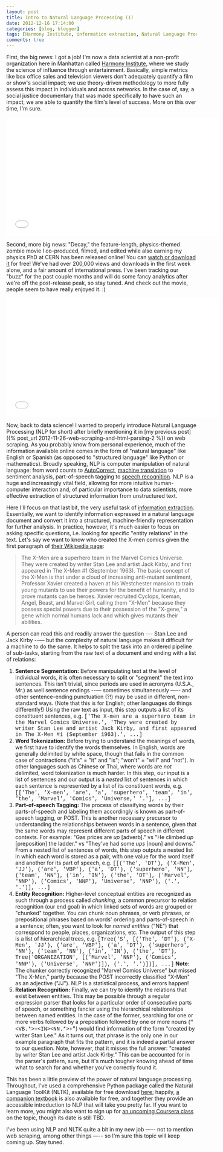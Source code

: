 ```yaml
---
layout: post
title: Intro to Natural Language Processing (1)
date: 2012-12-16 17:14:00
categories: [blog, blogger]
tags: [Harmony Institute, information extraction, Natural Language Processing, NLTK, zombies]
comments: true
---
```


First, the big news: I got a job! I'm now a data scientist at a non-profit organization here in Manhattan called [Harmony Institute](http://harmony-institute.org/), where we study the science of influence through entertainment. Basically, simple metrics like box office sales and television viewers don't adequately quantify a film or show's social impact; we use theory-driven methodology to more fully assess this impact in individuals and across networks. In the case of, say, a social justice documentary that was made specifically to have such an impact, we are able to quantify the film's level of success. More on this over time, I'm sure.

<iframe width="560" height="315" src="//www.youtube.com/embed/S67X2Q5rOW4" frameborder="0" allowfullscreen></iframe>

Second, more big news: "Decay," the feature-length, physics-themed zombie movie I co-produced, filmed, and edited while also earning my physics PhD at CERN has been released online! You can [watch or download it](http://www.decayfilm.com/pages/download.html) for free! We've had over 200,000 views and downloads in the first week alone, and a fair amount of international press. I've been tracking our "buzz" for the past couple months and will do some fancy analytics after we're off the post-release peak, so stay tuned. And check out the movie, people seem to have really enjoyed it. :)

<iframe width="560" height="315" src="//www.youtube.com/embed/n-NwLUPZWZc" frameborder="0" allowfullscreen></iframe>

Now, back to data science! I wanted to properly introduce Natural Language Processing (NLP for short) after briefly mentioning it in [my previous post]({% post_url 2012-11-26-web-scraping-and-html-parsing-2 %}) on web scraping. As you probably know from personal experience, much of the information available online comes in the form of "natural language" like English or Spanish (as opposed to "structured language" like Python or mathematics). Broadly speaking, NLP is computer manipulation of natural language: from word counts to [AutoCorrect](http://en.wikipedia.org/wiki/Autocorrection), [machine translation](http://translate.google.com/) to sentiment analysis, part-of-speech tagging to [speech recognition](http://www.smartplanet.com/blog/smart-takes/say-command-how-speech-recognition-will-change-the-world/19895). NLP is a huge and increasingly vital field, allowing for more intuitive human-computer interaction and, of particular importance to data scientists, more effective extraction of structured information from unstructured text.

Here I'll focus on that last bit, the very useful task of [information extraction](http://en.wikipedia.org/wiki/Information_extraction). Essentially, we want to identify information expressed in a natural language document and convert it into a structured, machine-friendly representation for further analysis. In practice, however, it's much easier to focus on asking specific questions, i.e. looking for specific "entity relations" in the text. Let's say we want to know who created the X-men comics given the first paragraph of [their Wikipedia page](http://en.wikipedia.org/wiki/X-Men):

> The X-Men are a superhero team in the Marvel Comics Universe. They were created by writer Stan Lee and artist Jack Kirby, and first appeared in The X-Men #1 (September 1963). The basic concept of the X-Men is that under a cloud of increasing anti-mutant sentiment, Professor Xavier created a haven at his Westchester mansion to train young mutants to use their powers for the benefit of humanity, and to prove mutants can be heroes. Xavier recruited Cyclops, Iceman, Angel, Beast, and Marvel Girl, calling them "X-Men" because they possess special powers due to their possession of the "X-gene," a gene which normal humans lack and which gives mutants their abilities.

A person can read this and readily answer the question --- Stan Lee and Jack Kirby --— but the complexity of natural language makes it difficult for a machine to do the same. It helps to split the task into an ordered pipeline of sub-tasks, starting from the raw text of a document and ending with a list of relations:

1. __Sentence Segmentation:__ Before manipulating text at the level of individual words, it is often necessary to split or "segment" the text into sentences. This isn't trivial, since periods are used in acronyms (U.S.A., Mr.) as well sentence endings --— sometimes simultaneously —-- and other sentence-ending punctuation (?!) may be used in different, non-standard ways. (Note that this is for English; other languages do things differently!) Using the raw text as input, this step outputs a list of its constituent sentences, e.g. <span style="font-family:courier">['The X-men are a superhero team in the Marvel Comics Universe.', 'They were created by writer Stan Lee and artist Jack Kirby, and first appeared in The X-Men #1 (September 1963).', ...]</span>
2. __Word Tokenization:__ Before trying to understand the meanings of words, we first have to identify the words themselves. In English, words are generally delimited by white space, though that fails in the common case of contractions ("it's" = "it" and "is"; "won't" = "will" and "not"). In other languages such as Chinese or Thai, where words are _not_ delimited, word tokenization is much harder. In this step, our input is a list of sentences and our output is a _nested_ list of sentences in which each sentence is represented by a list of its constituent words, e.g. <span style="font-family:courier">[['The', 'X-men', 'are', 'a', 'superhero', 'team', 'in', 'the', 'Marvel', 'Comics', 'Universe,' '.'], ...]</span>
3. __Part-of-speech Tagging:__ The process of classifying words by their parts-of-speech and labeling them accordingly is known as part-of-speech tagging, or POST. This is another necessary precursor to understanding the relationships between words in a sentence, given that the same words may represent different parts of speech in different contexts. For example: "Gas prices are _up_ [adverb]." vs "He climbed _up_ [preposition] the ladder." vs "They've had some _ups_ [noun] and downs." From a nested list of sentences of words, this step outputs a nested list in which each word is stored as a pair, with one value for the word itself and another for its part of speech, e.g. <span style="font-family:courier">[[('The', 'DT'), ('X-Men', 'JJ'), ('are', 'VBP'), ('a', 'DT'), ('superhero', 'NN'), ('team', 'NN'), ('in', 'IN'), ('the', 'DT'), ('Marvel', 'NNP'), ('Comics', 'NNP'), 'Universe', 'NNP'), ('.', '.')], ...]</span>
4. __Entity Recognition:__ Higher-level conceptual entities are recognized as such through a process called _chunking_, a common precursor to relation recognition (our end goal) in which linked sets of words are grouped or "chunked" together. You can chunk noun phrases, or verb phrases, or prepositional phrases based on words' ordering and parts-of-speech in a sentence; often, you want to look for _named entities_ ("NE") that correspond to people, places, organizations, etc. The output of this step is a list of hierarchical trees, e.g. <span style="font-family:courier">[Tree('S', [('The', 'DT'), ('X-Men', 'JJ'), ('are', 'VBP'), ('a', 'DT'), ('superhero', 'NN'), ('team', 'NN'), ('in', 'IN'), ('the', 'DT'), Tree('ORGANIZATION', [('Marvel', 'NNP'), ('Comics', 'NNP'), ('Universe', 'NNP')]), ('.', '.')])], ...]</span> __Note:__ The chunker correctly recognized "Marvel Comics Universe" but missed "The X-Men," partly because the POST incorrectly classified "X-Men" as an adjective ("JJ"). NLP is a statistical process, and errors happen!
5. __Relation Recognition:__ Finally, we can try to identify the relations that exist between entities. This may be possible through a regular expression parser that looks for a particular order of consecutive parts of speech, or something fancier using the hierarchical relationships between named entities. In the case of the former, searching for one or more verbs followed by a preposition followed by one or more nouns (<span style="font-family:courier">"\<VB.\*>+\<IN>\<NN.\*>+"</span>) would find information of the form "created by writer Stan Lee." As it turns out, that phrase is the only one in our example paragraph that fits the pattern, and it is indeed a partial answer to our question. Note, however, that it misses the full answer: "created by writer Stan Lee and artist Jack Kirby." This can be accounted for in the parser's pattern, sure, but it's much tougher knowing ahead of time what to search for and whether you've correctly found it.

This has been a little preview of the power of natural language processing. Throughout, I've used a comprehensive Python package called the Natural Language ToolKit (NLTK), available for free download [here](http://nltk.org/); happily, [a companion textbook](http://nltk.org/book/) is also available for free, and together they provide an accessible introduction to NLP that will take you pretty far. If you want to learn more, you might also want to sign up for [an upcoming Coursera class](https://www.coursera.org/course/nlp) on the topic, though its date is still TBD.

I've been using NLP and NLTK quite a bit in my new job —-- not to mention web scraping, among other things —-- so I'm sure this topic will keep coming up. Stay tuned.
